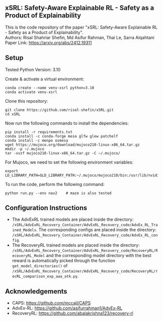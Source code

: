 ## xSRL: Safety-Aware Explainable RL - Safety as a Product of Explainability
This is the code repository of the paper "xSRL: Safety-Aware Explainable RL - Safety as a Product of Explainability".<br>
Authors: Risal Shahriar Shefin, Md Asifur Rahman, Thai Le, Sarra Alqahtani<br>
Paper Link: https://arxiv.org/abs/2412.19311

## Setup
Tested Python Version: 3.10

Create & activate a virtual environment:
```shell
conda create --name venv-xsrl python=3.10
conda activate venv-xsrl
```
Clone this repository:
```shell
git clone https://github.com/risal-shefin/xSRL.git
cd xSRL
```
Now run the following commands to install the dependencies:
```shell
pip install -r requirements.txt
conda install -c conda-forge mesa glfw glew patchelf
conda install -c menpo osmesa
wget https://mujoco.org/download/mujoco210-linux-x86_64.tar.gz
mkdir -p ~/.mujoco
tar -xvzf mujoco210-linux-x86_64.tar.gz -C ~/.mujoco/
```
For Mujoco, we need to set the following environment variables:
```shell
export LD_LIBRARY_PATH=$LD_LIBRARY_PATH:~/.mujoco/mujoco210/bin:/usr/lib/nvidia
```
To run the code, perform the following command:
```shell
python run.py --env nav2    # maze is also tested
```

## Configuration Instructions

- The AdvExRL trained models are placed inside the directory: `/xSRL/AdvExRL_Recovery_Container/AdvExRL_Recovery_code/AdvEx_RL_Trained_Models`. The corresponding configs are placed inside the directory: `/xSRL/AdvExRL_Recovery_Container/AdvExRL_Recovery_code/AdvEx_RL_config`.<br>
- The RecoveryRL trained models are placed inside the directory: `/xSRL/AdvExRL_Recovery_Container/AdvExRL_Recovery_code/RecoveryRL/RecoveryRL_Model` and the corresponding model directory with the best reward is automatically picked through the function `get_model_directories()` of `/xSRL/AdvExRL_Recovery_Container/AdvExRL_Recovery_code/RecoveryRL/recRL_comparison_exp_aaa_atk.py`.

## Acknowledgements
- CAPS: https://github.com/mccajl/CAPS
- AdvEx-RL: https://github.com/asifurrahman1/AdvEx-RL
- RecoveryRL: https://github.com/abalakrishna123/recovery-rl